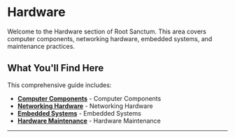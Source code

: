 # Hardware

Welcome to the Hardware section of Root Sanctum. This area covers computer components, networking hardware, embedded systems, and maintenance practices.

## What You'll Find Here

This comprehensive guide includes:

- **[Computer Components](./computer-components.md)** - Computer Components
- **[Networking Hardware](./networking-hardware.md)** - Networking Hardware
- **[Embedded Systems](./embedded-systems.md)** - Embedded Systems
- **[Hardware Maintenance](./hardware-maintenance.md)** - Hardware Maintenance

---
